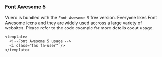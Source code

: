 ### Font Awesome 5

Vuero is bundled with the `Font Awesome 5` free version.
Everyone likes Font Awesome icons and they are widely used
accross a large variety of websites.
Please refer to the code example for more details about usage.

<!--code-->

```vue
<template>
  <!--Font Awesome 5 usage -->
  <i class="fas fa-user" />
</template>
```

<!--/code-->
